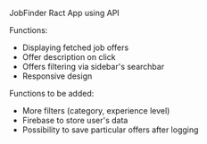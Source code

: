 JobFinder Ract App using API

Functions: 
- Displaying fetched job offers 
- Offer description on click
- Offers filtering via sidebar's searchbar
- Responsive design

Functions to be added:
- More filters (category, experience level)
- Firebase to store user's data
- Possibility to save particular offers after logging
